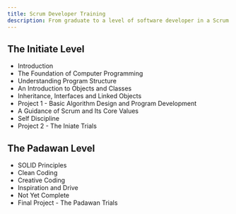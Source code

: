 ```yaml
---
title: Scrum Developer Training
description: From graduate to a level of software developer in a Scrum team
---
```


## The Initiate Level

* Introduction
* The Foundation of Computer Programming
* Understanding Program Structure
* An Introduction to Objects and Classes
* Inheritance, Interfaces and Linked Objects
* Project 1 - Basic Algorithm Design and Program Development
* A Guidance of Scrum and Its Core Values
* Self Discipline
* Project 2 - The Iniate Trials

## The Padawan Level

* SOLID Principles
* Clean Coding
* Creative Coding
* Inspiration and Drive
* Not Yet Complete
* Final Project - The Padawan Trials